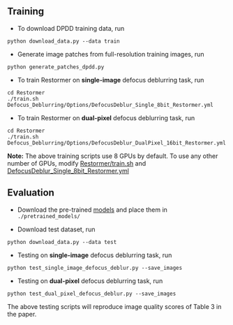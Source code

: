 ## Training

- To download DPDD training data, run
```
python download_data.py --data train
```

- Generate image patches from full-resolution training images, run
```
python generate_patches_dpdd.py 
```

- To train Restormer on **single-image** defocus deblurring task, run
```
cd Restormer
./train.sh Defocus_Deblurring/Options/DefocusDeblur_Single_8bit_Restormer.yml
```

- To train Restormer on **dual-pixel** defocus deblurring task, run
```
cd Restormer
./train.sh Defocus_Deblurring/Options/DefocusDeblur_DualPixel_16bit_Restormer.yml
```

**Note:** The above training scripts use 8 GPUs by default. To use any other number of GPUs, modify [Restormer/train.sh](../train.sh) and [DefocusDeblur_Single_8bit_Restormer.yml](options/restormer-defocusdeblur_single-8bit.yml) 


## Evaluation

- Download the pre-trained [models](https://drive.google.com/drive/folders/1bRBG8DG_72AGA6-eRePvChlT5ZO4cwJ4?usp=sharing) and place them in `./pretrained_models/`

- Download test dataset, run
```
python download_data.py --data test
```

- Testing on **single-image** defocus deblurring task, run
```
python test_single_image_defocus_deblur.py --save_images
```

- Testing on **dual-pixel** defocus deblurring task, run
```
python test_dual_pixel_defocus_deblur.py --save_images
```

The above testing scripts will reproduce image quality scores of Table 3 in the paper. 
